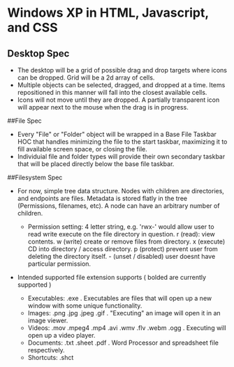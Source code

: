 # Windows XP in HTML, Javascript, and CSS

## Desktop Spec
* The desktop will be a grid of possible drag and drop targets where icons can be dropped. Grid will be a
2d array of cells.
* Multiple objects can be selected, dragged, and dropped at a time. Items repositioned in this manner
will fall into the closest available cells.
* Icons will not move until they are dropped. A partially transparent icon will appear next to the mouse when
the drag is in progress.

##File Spec
* Every "File" or "Folder" object will be wrapped in a Base File Taskbar HOC that handles minimizing
the file to the start taskbar, maximizing it to fill available screen space, or closing the file.
* Individuial file and folder types will provide their own secondary taskbar that will be placed directly below the base
file taskbar.

##Filesystem Spec

* For now, simple tree data structure. Nodes with children are directories, and endpoints are files. Metadata
is stored flatly in the tree (Permissions, filenames, etc). A node can have an arbitrary number of children.

    * Permission setting: 4 letter string, e.g. 'rwx-' would allow user to read write execute on the file directory in question.
    r (read): view contents. w (write) create or remove files from directory. x (execute) CD into
    directory / access directory. p (protect) prevent user from deleting the directory itself. - (unset / disabled) user
    doesnt have particular permission.

* Intended supported file extension supports ( bolded are currently supported )
    * Executables: .exe . Executables are files that will open up a new window with some unique functionality.
    * Images: .png .jpg .jpeg .gif . "Executing" an image will open it in an image viewer.
    * Videos: .mov .mpeg4 .mp4 .avi .wmv .flv .webm .ogg . Executing will open up a video player.
    * Documents: .txt .sheet .pdf . Word Processor and spreadsheet file respectively.
    * Shortcuts: .shct
